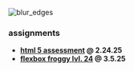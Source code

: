 ![blur_edges](https://github.com/user-attachments/assets/e7c07eff-efb3-440f-a611-5e0766037290)

### assignments
* **__[html 5 assessment](https://ercarle.github.io/ifsc-1310/assignments/html5assessment.html) @ 2.24.25__**
* **__[flexbox froggy lvl. 24](https://github.com/ercarle/ifsc-1310/assignments/flexbox-froggy.md) @ 3.5.25__**
